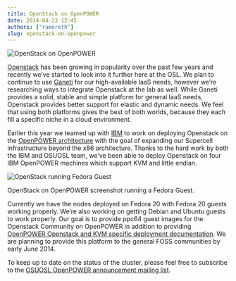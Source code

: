 ```yaml
---
title: OpenStack on OpenPOWER
date: 2014-04-23 12:45
authors: ["ramereth"]
slug: openstack-on-openpower
---
```


![OpenStack on OpenPOWER](/images/openstack-power.png#blog)

[Openstack](http://openstack.org/) has been growing in popularity over the past few years and recently
we’ve started to look into it further here at the OSL. We plan to continue to
use [Ganeti](https://code.google.com/p/ganeti/) for our high-available IaaS needs, however we’re researching ways
to integrate Openstack at the lab as well. While Ganeti provides a solid, stable
and simple platform for general IaaS needs, Openstack provides better support
for elastic and dynamic needs. We feel that using both platforms gives the best
of both worlds, because they each fill a specific niche in a cloud environment.

Earlier this year we teamed up with [IBM](http://www-03.ibm.com/linux/ltc/) to work on deploying Openstack on the
[OpenPOWER architecture](http://openpowerfoundation.org/) with the goal of expanding our Supercell
infrastructure beyond the x86 architecture. Thanks to the hard work by both
the IBM and OSUOSL team, we’ve been able to deploy Openstack on four IBM
OpenPOWER machines which support KVM and little endian.

![OpenStack running Fedora Guest](/images/ppc64-openstack.png#center)

OpenStack on OpenPOWER screenshot running a Fedora Guest.

Currently we have the nodes deployed on Fedora 20 with Fedora 20 guests working
properly. We’re also working on getting Debian and Ubuntu guests to work
properly. Our goal is to provide ppc64 guest images for the Openstack Community
on OpenPOWER in addition to providing [OpenPOWER Openstack and KVM specific deployment documentation](http://wiki.osuosl.org/openpower/index.html). We are planning to provide this platform to the
general FOSS communities by early June 2014.

To keep up to date on the status of the cluster, please feel free to subscribe
to the [OSUOSL OpenPOWER announcement mailing list](http://lists.osuosl.org/mailman/listinfo/openpower).
